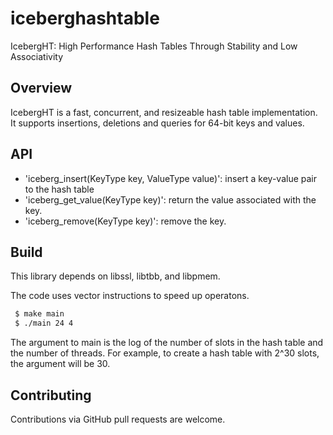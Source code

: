 # iceberghashtable
IcebergHT: High Performance Hash Tables Through Stability and Low Associativity

Overview
--------
 IcebergHT is a fast, concurrent, and resizeable hash table implementation. It supports
 insertions, deletions and queries for 64-bit keys and values.
 
API
--------
* 'iceberg_insert(KeyType key, ValueType value)': insert a key-value pair to the hash table
* 'iceberg_get_value(KeyType key)': return the value associated with the key.
* 'iceberg_remove(KeyType key)': remove the key. 

Build
-------
This library depends on libssl, libtbb, and libpmem. 

The code uses vector instructions to speed up operatons. 

```bash
 $ make main
 $ ./main 24 4
```

 The argument to main is the log of the number of slots in the hash table and
 the number of threads. For example, to create a hash table with 2^30 slots, the
 argument will be 30.

Contributing
------------
Contributions via GitHub pull requests are welcome.



